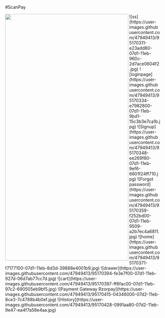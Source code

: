#ScanPay

<img align="left" width="400" height="800" src="https://user-images.githubusercontent.com/47949413/95170311-e23add80-07d1-11eb-960c-2d7ace0604f2.jpg">
![ss](https://user-images.githubusercontent.com/47949413/95170311-e23add80-07d1-11eb-960c-2d7ace0604f2.jpg)
![loginpage](https://user-images.githubusercontent.com/47949413/95170334-e7982800-07d1-11eb-9bd1-15c3b3e7ca1b.jpg)
![Signup](https://user-images.githubusercontent.com/47949413/95170348-ee269f80-07d1-11eb-9ef6-6601f24ff710.jpg)
![Forgot password](https://user-images.githubusercontent.com/47949413/95170359-f252bd00-07d1-11eb-9509-a2b7ec4a6811.jpg)
![home](https://user-images.githubusercontent.com/47949413/95170371-f7177100-07d1-11eb-8d3d-39888e4001b9.jpg)
![drawer](https://user-images.githubusercontent.com/47949413/95170394-fe3e7f00-07d1-11eb-927d-06d7ab77cc7d.jpg)
![cart](https://user-images.githubusercontent.com/47949413/95170397-ff6fac00-07d1-11eb-97c2-690505eb9bf5.jpg)
![Payment Gateway Rzorpay](https://user-images.githubusercontent.com/47949413/95170415-04346000-07d2-11eb-8ce3-7c4788b4b0ef.jpg)
![History](https://user-images.githubusercontent.com/47949413/95170428-0991aa80-07d2-11eb-9e47-ea4f7a58e4aa.jpg)
